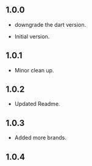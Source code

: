 ## 1.0.0
- downgrade the dart version.

- Initial version.
## 1.0.1

- Minor clean up.
## 1.0.2

- Updated Readme.
## 1.0.3

- Added more brands.
## 1.0.4




